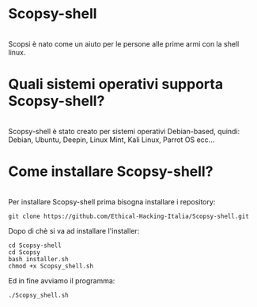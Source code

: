 # Scopsy-shell
<br>
Scopsi è nato come un aiuto per le persone alle prime armi  con la shell linux.

# Quali sistemi operativi supporta Scopsy-shell?
<br>
Scopsy-shell è stato creato per sistemi operativi Debian-based, quindi:
Debian, Ubuntu, Deepin, Linux Mint, Kali Linux, Parrot OS ecc...

# Come installare Scopsy-shell?
<br>
Per installare Scopsy-shell prima bisogna installare i repository:

```
git clone https://github.com/Ethical-Hacking-Italia/Scopsy-shell.git
```

Dopo di chè si va ad installare l'installer:

```
cd Scopsy-shell
cd Scopsy
bash installer.sh
chmod +x Scopsy_shell.sh
```

Ed in fine avviamo il programma:

```
./Scopsy_shell.sh
```
